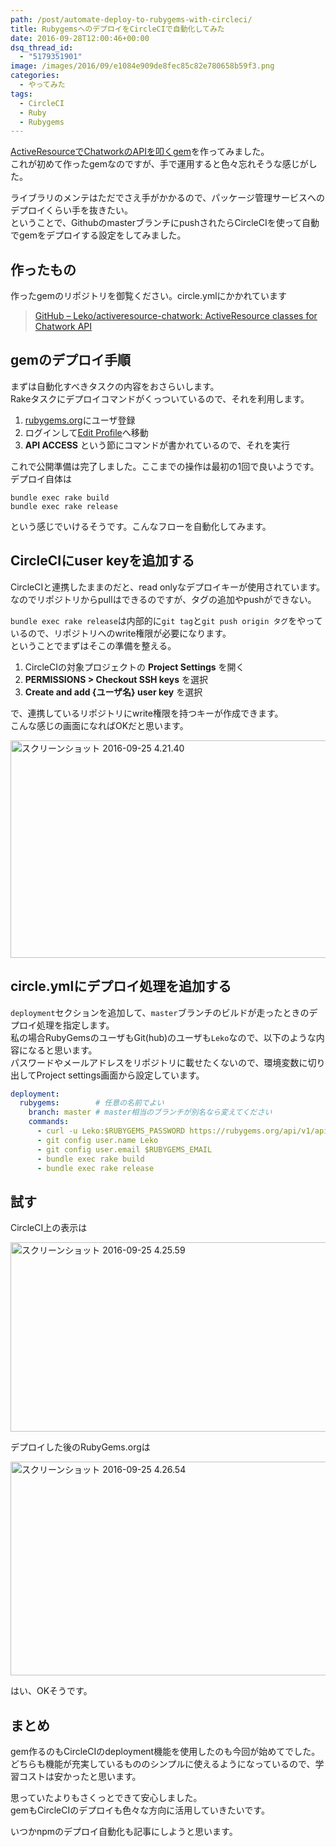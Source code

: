 ```yaml
---
path: /post/automate-deploy-to-rubygems-with-circleci/
title: RubygemsへのデプロイをCircleCIで自動化してみた
date: 2016-09-28T12:00:46+00:00
dsq_thread_id:
  - "5179351901"
image: /images/2016/09/e1084e909de8fec85c82e780658b59f3.png
categories:
  - やってみた
tags:
  - CircleCI
  - Ruby
  - Rubygems
---
```

[ActiveResourceでChatworkのAPIを叩くgem](/post/knowhow-of-chatwork-api-with-activeresource/)を作ってみました。  
これが初めて作ったgemなのですが、手で運用すると色々忘れそうな感じがした。

ライブラリのメンテはただでさえ手がかかるので、パッケージ管理サービスへのデプロイくらい手を抜きたい。  
ということで、GithubのmasterブランチにpushされたらCircleCIを使って自動でgemをデプロイする設定をしてみました。

<!--more-->

作ったもの
----------------------------------------

作ったgemのリポジトリを御覧ください。circle.ymlにかかれています

> [GitHub – Leko/activeresource-chatwork: ActiveResource classes for Chatwork API](https://github.com/Leko/activeresource-chatwork)

gemのデプロイ手順
----------------------------------------

まずは自動化すべきタスクの内容をおさらいします。  
Rakeタスクにデプロイコマンドがくっついているので、それを利用します。

  1. [rubygems.org](https://rubygems.org/)にユーザ登録
  2. ログインして[Edit Profile](https://rubygems.org/profile/edit)へ移動
  3. **API ACCESS** という節にコマンドが書かれているので、それを実行

これで公開準備は完了しました。ここまでの操作は最初の1回で良いようです。  
デプロイ自体は

```
bundle exec rake build
bundle exec rake release
```

という感じでいけるそうです。こんなフローを自動化してみます。

## CircleCIにuser keyを追加する

CircleCIと連携したままのだと、read onlyなデプロイキーが使用されています。  
なのでリポジトリからpullはできるのですが、タグの追加やpushができない。

`bundle exec rake release`は内部的に`git tag`と`git push origin タグ`をやっているので、リポジトリへのwrite権限が必要になります。  
ということでまずはそこの準備を整える。

  1. CircleCIの対象プロジェクトの **Project Settings** を開く
  2. **PERMISSIONS > Checkout SSH keys** を選択
  3. **Create and add {ユーザ名} user key** を選択

で、連携しているリポジトリにwrite権限を持つキーが作成できます。  
こんな感じの画面になればOKだと思います。

<img src="/images/2016/09/5aad2dde2722e323044dce1b2cd9bc04.png" alt="スクリーンショット 2016-09-25 4.21.40" width="1182" height="348" class="alignnone size-full wp-image-873" />

circle.ymlにデプロイ処理を追加する
----------------------------------------

`deployment`セクションを追加して、`master`ブランチのビルドが走ったときのデプロイ処理を指定します。  
私の場合RubyGemsのユーザもGit(hub)のユーザも`Leko`なので、以下のような内容になると思います。  
パスワードやメールアドレスをリポジトリに載せたくないので、環境変数に切り出してProject settings画面から設定しています。

```yaml
deployment:
  rubygems:        # 任意の名前でよい
    branch: master # master相当のブランチが別名なら変えてください
    commands:
      - curl -u Leko:$RUBYGEMS_PASSWORD https://rubygems.org/api/v1/api_key.yaml > ~/.gem/credentials; chmod 0600 ~/.gem/credentials
      - git config user.name Leko
      - git config user.email $RUBYGEMS_EMAIL
      - bundle exec rake build
      - bundle exec rake release
```

試す
----------------------------------------

CircleCI上の表示は

<img src="/images/2016/09/e1084e909de8fec85c82e780658b59f3.png" alt="スクリーンショット 2016-09-25 4.25.59" width="1175" height="303" class="alignnone size-full wp-image-875" />

デプロイした後のRubyGems.orgは

<img src="/images/2016/09/4c1c1aa1469d47ee9ae877356b7b87da.png" alt="スクリーンショット 2016-09-25 4.26.54" width="814" height="342" class="alignnone size-full wp-image-874" />

はい、OKそうです。

まとめ
----------------------------------------

gem作るのもCircleCIのdeployment機能を使用したのも今回が始めてでした。  
どちらも機能が充実しているもののシンプルに使えるようになっているので、学習コストは安かったと思います。

思っていたよりもさくっとできて安心しました。  
gemもCircleCIのデプロイも色々な方向に活用していきたいです。

いつかnpmのデプロイ自動化も記事にしようと思います。

<div style="font-size:0px;height:0px;line-height:0px;margin:0;padding:0;clear:both">
</div>